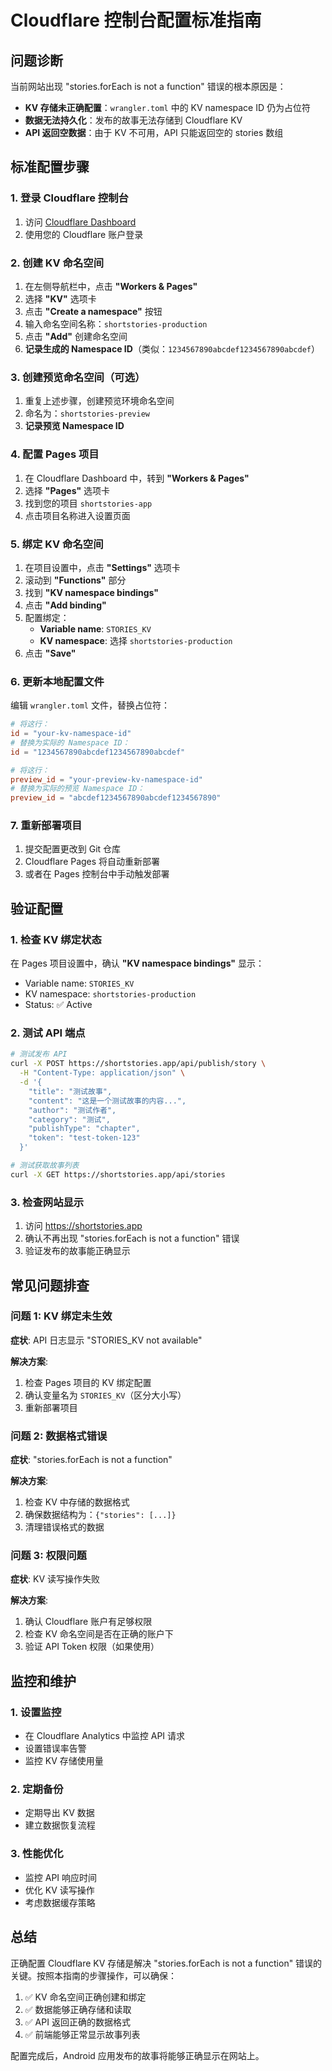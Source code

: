 # Cloudflare 控制台配置标准指南

## 问题诊断

当前网站出现 "stories.forEach is not a function" 错误的根本原因是：
- **KV 存储未正确配置**：`wrangler.toml` 中的 KV namespace ID 仍为占位符
- **数据无法持久化**：发布的故事无法存储到 Cloudflare KV
- **API 返回空数据**：由于 KV 不可用，API 只能返回空的 stories 数组

## 标准配置步骤

### 1. 登录 Cloudflare 控制台

1. 访问 [Cloudflare Dashboard](https://dash.cloudflare.com/)
2. 使用您的 Cloudflare 账户登录

### 2. 创建 KV 命名空间

1. 在左侧导航栏中，点击 **"Workers & Pages"**
2. 选择 **"KV"** 选项卡
3. 点击 **"Create a namespace"** 按钮
4. 输入命名空间名称：`shortstories-production`
5. 点击 **"Add"** 创建命名空间
6. **记录生成的 Namespace ID**（类似：`1234567890abcdef1234567890abcdef`）

### 3. 创建预览命名空间（可选）

1. 重复上述步骤，创建预览环境命名空间
2. 命名为：`shortstories-preview`
3. **记录预览 Namespace ID**

### 4. 配置 Pages 项目

1. 在 Cloudflare Dashboard 中，转到 **"Workers & Pages"**
2. 选择 **"Pages"** 选项卡
3. 找到您的项目 `shortstories-app`
4. 点击项目名称进入设置页面

### 5. 绑定 KV 命名空间

1. 在项目设置中，点击 **"Settings"** 选项卡
2. 滚动到 **"Functions"** 部分
3. 找到 **"KV namespace bindings"**
4. 点击 **"Add binding"**
5. 配置绑定：
   - **Variable name**: `STORIES_KV`
   - **KV namespace**: 选择 `shortstories-production`
6. 点击 **"Save"**

### 6. 更新本地配置文件

编辑 `wrangler.toml` 文件，替换占位符：

```toml
# 将这行：
id = "your-kv-namespace-id"
# 替换为实际的 Namespace ID：
id = "1234567890abcdef1234567890abcdef"

# 将这行：
preview_id = "your-preview-kv-namespace-id"
# 替换为实际的预览 Namespace ID：
preview_id = "abcdef1234567890abcdef1234567890"
```

### 7. 重新部署项目

1. 提交配置更改到 Git 仓库
2. Cloudflare Pages 将自动重新部署
3. 或者在 Pages 控制台中手动触发部署

## 验证配置

### 1. 检查 KV 绑定状态

在 Pages 项目设置中，确认 **"KV namespace bindings"** 显示：
- Variable name: `STORIES_KV`
- KV namespace: `shortstories-production`
- Status: ✅ Active

### 2. 测试 API 端点

```bash
# 测试发布 API
curl -X POST https://shortstories.app/api/publish/story \
  -H "Content-Type: application/json" \
  -d '{
    "title": "测试故事",
    "content": "这是一个测试故事的内容...",
    "author": "测试作者",
    "category": "测试",
    "publishType": "chapter",
    "token": "test-token-123"
  }'

# 测试获取故事列表
curl -X GET https://shortstories.app/api/stories
```

### 3. 检查网站显示

1. 访问 https://shortstories.app
2. 确认不再出现 "stories.forEach is not a function" 错误
3. 验证发布的故事能正确显示

## 常见问题排查

### 问题 1: KV 绑定未生效

**症状**: API 日志显示 "STORIES_KV not available"

**解决方案**:
1. 检查 Pages 项目的 KV 绑定配置
2. 确认变量名为 `STORIES_KV`（区分大小写）
3. 重新部署项目

### 问题 2: 数据格式错误

**症状**: "stories.forEach is not a function"

**解决方案**:
1. 检查 KV 中存储的数据格式
2. 确保数据结构为：`{"stories": [...]}`
3. 清理错误格式的数据

### 问题 3: 权限问题

**症状**: KV 读写操作失败

**解决方案**:
1. 确认 Cloudflare 账户有足够权限
2. 检查 KV 命名空间是否在正确的账户下
3. 验证 API Token 权限（如果使用）

## 监控和维护

### 1. 设置监控

- 在 Cloudflare Analytics 中监控 API 请求
- 设置错误率告警
- 监控 KV 存储使用量

### 2. 定期备份

- 定期导出 KV 数据
- 建立数据恢复流程

### 3. 性能优化

- 监控 API 响应时间
- 优化 KV 读写操作
- 考虑数据缓存策略

## 总结

正确配置 Cloudflare KV 存储是解决 "stories.forEach is not a function" 错误的关键。按照本指南的步骤操作，可以确保：

1. ✅ KV 命名空间正确创建和绑定
2. ✅ 数据能够正确存储和读取
3. ✅ API 返回正确的数据格式
4. ✅ 前端能够正常显示故事列表

配置完成后，Android 应用发布的故事将能够正确显示在网站上。